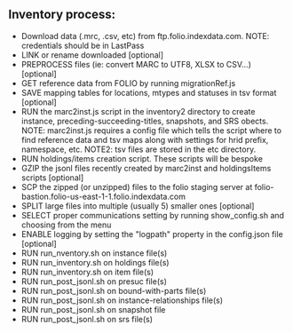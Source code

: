 ## Inventory process:

* Download data (.mrc, .csv, etc) from ftp.folio.indexdata.com.  NOTE: credentials should be in LastPass
* LINK or rename downloaded [optional]
* PREPROCESS files (ie: convert MARC to UTF8, XLSX to CSV...) [optional]
* GET reference data from FOLIO by running migrationRef.js
* SAVE mapping tables for locations, mtypes and statuses in tsv format [optional]
* RUN the marc2inst.js script in the inventory2 directory to create instance, preceding-succeeding-titles, snapshots, and SRS obects.  NOTE: marc2inst.js requires a config file which tells the script where to find reference data and tsv maps along with settings for hrid prefix, namespace, etc.  NOTE2: tsv files are stored in the etc directory.
* RUN holdings/items creation script.  These scripts will be bespoke
* GZIP the jsonl files recently created by marc2inst and holdingsItems scripts [optional]
* SCP the zipped (or unzipped) files to the folio staging server at folio-bastion.folio-us-east-1-1.folio.indexdata.com
* SPLIT large files into multiple (usually 5) smaller ones [optional]
* SELECT proper communications setting by running show_config.sh and choosing from the menu
* ENABLE logging by setting the "logpath" property in the config.json file [optional]
* RUN run_nventory.sh on instance file(s)
* RUN run_inventory.sh on holdings file(s)
* RUN run_inventory.sh on item file(s)
* RUN run_post_jsonl.sh on presuc file(s)
* RUN run_post_jsonl.sh on bound-with-parts file(s)
* RUN run_post_jsonl.sh on instance-relationships file(s)
* RUN run_post_jsonl.sh on snapshot file
* RUN run_post_jsonl.sh on srs file(s)

